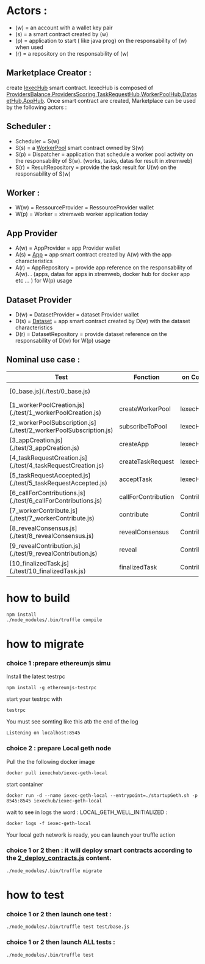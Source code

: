 





# Actors :
- (w) = an account with a wallet key pair
- (s) = a smart contract created by (w)
- (p) = application to start ( like java prog) on the responsability of (w) when used
- (r) = a repository on the responsability of (w)

## Marketplace Creator :
create [IexecHub](./contracts/IexecHub.sol) smart contract. IexecHub is composed of [ProvidersBalance](./contracts/ProvidersBalance.sol),[ProvidersScoring](./contracts/ProvidersScoring.sol),[TaskRequestHub](./contracts/TaskRequestHub.sol),[WorkerPoolHub](./contracts/WorkerPoolHub.sol),[DatasetHub](./contracts/DatasetHub.sol),[AppHub](./contracts/AppHub.sol). Once smart contract are created, Marketplace can be used by the following actors :

## Scheduler :
- Scheduler = S(w)
- S(s) =  a [WorkerPool](./contracts/WorkerPool.sol) smart contract owned by S(w)
- S(p) = Dispatcher = application that schedule a worker pool activity  on the responsability of S(w). (works, tasks, datas for result in xtremweb)
- S(r) = ResultRepository = provide the task result for U(w) on the responsability of S(w)

## Worker :
- W(w) = RessourceProvider =  RessourceProvider wallet
- W(p) = Worker = xtremweb worker application today

## App Provider
- A(w) = AppProvider = app Provider wallet
- A(s) = [App](./contracts/App.sol) = app smart contract created by A(w) with the app characteristics
- A(r) = AppRepository = provide app reference on the responsability of A(w). . (apps, datas for apps in xtremweb, docker hub for docker app etc ... ) for W(p) usage


## Dataset Provider
- D(w) = DatasetProvider = dataset Provider wallet
- D(s) = [Dataset](./contracts/Dataset.sol) = app smart contract created by D(w) with the dataset characteristics
- D(r) = DatasetRepository = provide dataset reference on the responsability of D(w) for W(p) usage

## Nominal use case :
<table>
    <thead>
        <tr>
            <th>Test</th>
            <th>Fonction</th>
            <th align="center">on Contract</th>
            <th align="right">by Actor</th>
            <th align="center">Contract created</th>
        </tr>
    </thead>
    <tbody>
        <tr>
            <td>[0_base.js](./test/0_base.js)</td>
            <td></td>
            <td></td>
            <td>Marketplace Creator</td>
            <td>[IexecHub](./contracts/IexecHub.sol) </td>
        </tr>
        <tr>
            <td>[1_workerPoolCreation.js](./test/1_workerPoolCreation.js)</td>
            <td>createWorkerPool</td>
            <td>IexecHub</td>
            <td>scheduler</td>
            <td>[WorkerPool](./contracts/WorkerPool.sol)</td>
        </tr>
        <tr>
            <td>[2_workerPoolSubscription.js](./test/2_workerPoolSubscription.js)</td>
            <td>subscribeToPool</td>
            <td>IexecHub</td>
            <td>worker</td>
            <td></td>
        </tr>
        <tr>
        <td>[3_appCreation.js](./test/3_appCreation.js)</td>
            <td>createApp</td>
            <td>IexecHub</td>
            <td>appProvider</td>
            <td>[App](./contracts/App.sol)</td>
        </tr>
        <tr>
        <td>[4_taskRequestCreation.js](./test/4_taskRequestCreation.js)</td>
            <td>createTaskRequest</td>
            <td>IexecHub</td>
            <td>iExecCloudUser</td>
            <td>[TaskRequest](./contracts/TaskRequest.sol)</td>
        </tr>
        <tr>
        <td>[5_taskRequestAccepted.js](./test/5_taskRequestAccepted.js)</td>
            <td>acceptTask</td>
            <td>IexecHub</td>
            <td>scheduler</td>
            <td>[Contributions](./contracts/Contributions.sol)</td>
        </tr>
        <tr>
        <td>[6_callForContributions.js](./test/6_callForContributions.js)</td>
            <td>callForContribution</td>
            <td>Contributions</td>
            <td>scheduler</td>
            <td></td>
        </tr>
        <tr>
        <td>[7_workerContribute.js](./test/7_workerContribute.js)</td>
            <td>contribute</td>
            <td>Contributions</td>
            <td>worker</td>
            <td></td>
        </tr>
        <tr>
        <td>[8_revealConsensus.js](./test/8_revealConsensus.js)</td>
            <td>revealConsensus</td>
            <td>Contributions</td>
            <td>scheduler</td>
            <td></td>
        </tr>
        <tr>
        <td>[9_revealContribution.js](./test/9_revealContribution.js)</td>
            <td>reveal</td>
            <td>Contributions</td>
            <td>worker</td>
            <td></td>
        </tr>
        <tr>
        <td>[10_finalizedTask.js](./test/10_finalizedTask.js)</td>
            <td>finalizedTask</td>
            <td>Contributions</td>
            <td>scheduler</td>
            <td></td>
        </tr>
    </tbody>
</table>

# how to build

```
npm install
./node_modules/.bin/truffle compile
```

# how to migrate  

### choice 1 :prepare ethereumjs simu
Install the latest testrpc
```
npm install -g ethereumjs-testrpc

```
start your testrpc with
```
testrpc
```
You must see somting like this atb the end of the log

```
Listening on localhost:8545
```


### choice 2 : prepare Local geth node

Pull the the following docker image
```
docker pull iexechub/iexec-geth-local
```
start container
```
docker run -d --name iexec-geth-local --entrypoint=./startupGeth.sh -p 8545:8545 iexechub/iexec-geth-local
```
wait to see in logs the word : LOCAL_GETH_WELL_INITIALIZED :
```
docker logs -f iexec-geth-local
```
Your local geth network  is ready, you can launch your truffle action

### choice 1 or 2 then : it will deploy smart contracts according to the [2_deploy_contracts.js](./migrations/2_deploy_contracts.js) content.

```
./node_modules/.bin/truffle migrate
```

# how to test

### choice 1 or 2 then launch one test :

```
./node_modules/.bin/truffle test test/base.js
```
### choice 1 or 2 then launch ALL tests :

```
./node_modules/.bin/truffle test
```
